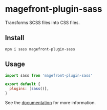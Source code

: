 # magefront-plugin-sass

Transforms SCSS files into CSS files.

## Install

    npm i sass magefront-plugin-sass

## Usage

```js
import sass from 'magefront-plugin-sass'

export default {
  plugins: [sass()],
}
```

See the [documentation](https://ubermanu.github.io/magefront/#/plugins/sass) for more information.
